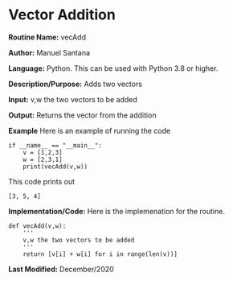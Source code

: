 
# Vector Addition 

**Routine Name:** vecAdd

**Author:** Manuel Santana


**Language:** Python. This can be used with Python 3.8 or higher. 

**Description/Purpose:** 
Adds two vectors

**Input:** 
v,w the two vectors to be added

**Output:** 
Returns the vector from the addition

**Example**
Here is an example of running the code

```
if __name__ == "__main__":
    v = [1,2,3]
    w = [2,3,1]
    print(vecAdd(v,w))
```

This code prints out

```
[3, 5, 4]
```
**Implementation/Code:** 
Here is the implemenation for the routine.

```
def vecAdd(v,w):
    '''
    v,w the two vectors to be added
    '''
    return [v[i] + w[i] for i in range(len(v))]

```
**Last Modified:** December/2020
